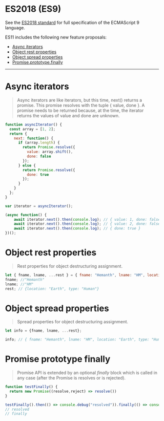 # ES2018 (ES9)

See the [ES2018 standard](http://www.ecma-international.org/ecma-262/9.0/) for full specification of the ECMAScript 9 language.

ES11 includes the following new feature proposals:

<!-- START doctoc generated TOC please keep comment here to allow auto update -->
<!-- DON'T EDIT THIS SECTION, INSTEAD RE-RUN doctoc TO UPDATE -->

- [Async iterators](#async-iterators)
- [Object rest properties](#object-rest-properties)
- [Object spread properties](#object-spread-properties)
- [Promise.prototype.finally](#promise-prototype-finally)

<!-- END doctoc generated TOC please keep comment here to allow auto update -->
---

# Async iterators
> Async iterators are like iterators, but this time, next() returns a promise. This promise resolves with the tuple { value, done }. A promise needs to be returned because, at the time, the iterator returns the values of value and done are unknown.


```js
function asyncIterator() {
  const array = [1, 2];
  return {
    next: function() {
      if (array.length) {
        return Promise.resolve({
          value: array.shift(),
          done: false
        });
      } else {
        return Promise.resolve({
          done: true
        });
      }
    }
  };
}

var iterator = asyncIterator();

(async function() {
    await iterator.next().then(console.log); // { value: 1, done: false }
    await iterator.next().then(console.log); // { value: 2, done: false }
    await iterator.next().then(console.log); // { done: true }
})();
```

# Object rest properties
> Rest properties for object destructuring assignment.

```js
let { fname, lname, ...rest } = { fname: "Hemanth", lname: "HM", location: "Earth", type: "Human" };
fname; //"Hemanth"
lname; //"HM"
rest; // {location: "Earth", type: "Human"}
```

# Object spread properties
> Spread properties for object destructuring assignment.

```js
let info = {fname, lname, ...rest};

info; // { fname: "Hemanth", lname: "HM", location: "Earth", type: "Human" }

```

# Promise prototype finally
> Promise API is extended by an optional *finally* block which is called in any case (after the Promise is resolves or is rejected).

```js
function testFinally() {
  return new Promise((resolve,reject) => resolve())
}

testFinally().then(() => console.debug("resolved")).finally(() => console.debug("finally"))
// resolved
// finally

```
